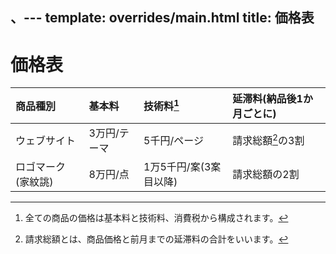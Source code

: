 、---
template: overrides/main.html
title: 価格表
---
# 価格表

| 商品種別           | 基本料       | 技術料[^1]             | 延滞料(納品後1か月ごとに) |
| :----------------- | :----------- | :--------------------- | :------------------------ |
| ウェブサイト       | 3万円/テーマ | 5千円/ページ           | 請求総額[^2]の3割         |
| ロゴマーク(家紋誂) | 8万円/点     | 1万5千円/案(3案目以降) | 請求総額の2割             |

[^1]: 全ての商品の価格は基本料と技術料、消費税から構成されます。

[^2]: 請求総額とは、商品価格と前月までの延滞料の合計をいいます。
